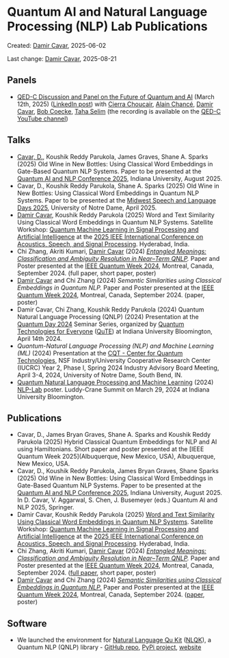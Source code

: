 # Quantum AI and Natural Language Processing (NLP) Lab Publications

Created: [Damir Cavar], 2025-06-02

Last change: [Damir Cavar], 2025-08-21


## Panels

- [QED-C Discussion and Panel on the Future of Quantum and AI](https://sri.zoomgov.com/webinar/register/9717374933023/WN_7AME7O63SZ6EhYan91HoRg#/registration) (March 12th, 2025) ([LinkedIn post](https://www.linkedin.com/posts/qedc_last-call-to-join-us-on-wednesday-march-activity-7304954073571549184-YCZe?utm_source=share&utm_medium=member_desktop&rcm=ACoAAAv4XMUBX2S08vo53W0sGUSFpw814QpqqBs)) with [Cierra Choucair](https://www.linkedin.com/in/cierra-lunde/), [Alain Chancé](https://www.linkedin.com/in/alainchance/), [Damir Cavar](https://damir.cavar.me/), [Bob Coecke](https://www.linkedin.com/in/bob-coecke-9389627/), [Taha Selim](https://www.linkedin.com/in/tiselim/) (the recording is available on the [QED-C YouTube channel](https://youtu.be/5yBo3Jb71so?feature=shared))


## Talks 

- [Cavar, D.](https://damir.cavar.me/), Koushik Reddy Parukola, James Graves, Shane A. Sparks (2025) Old Wine in New Bottles: Using Classical Word Embeddings in Gate-Based Quantum NLP Systems. Paper to be presented at the [Quantum AI and NLP Conference 2025](https://qnlp.ai/), Indiana University, August 2025.
- Cavar, D., Koushik Reddy Parukola, Shane A. Sparks (2025) Old Wine in New Bottles: Using Classical Word Embeddings in Quantum NLP Systems. Paper to be presented at the [Midwest Speech and Language Days 2025](https://nlp.nd.edu/msld25/), University of Notre Dame, April 2025.
- [Damir Cavar], Koushik Reddy Parukola (2025) Word and Text Similarity Using Classical Word Embeddings in Quantum NLP Systems. Satellite Workshop: [Quantum Machine Learning in Signal Processing and Artificial Intelligence](https://sites.google.com/view/qmlicassp2025/home) at the [2025 IEEE International Conference on Acoustics, Speech, and Signal Processing](https://2025.ieeeicassp.org/). Hyderabad, India.
- Chi Zhang, Akriti Kumari, [Damir Cavar] (2024) *[Entangled Meanings: Classification and Ambiguity Resolution in Near–Term QNLP](https://ieeexplore.ieee.org/document/10821233).* Paper and Poster presented at the [IEEE Quantum Week 2024](https://qce.quantum.ieee.org/2024/), Montreal, Canada, September 2024. (full paper, short paper, poster)
- [Damir Cavar] and Chi Zhang (2024) *Semantic Similarities using Classical Embeddings in Quantum NLP.* Paper and Poster presented at the [IEEE Quantum Week 2024](https://qce.quantum.ieee.org/2024/), Montreal, Canada, September 2024. (paper, poster)
- Damir Cavar, Chi Zhang, Koushik Reddy Parukola (2024) Quantum Natural Language Processing (QNLP) (2024) Presentation at the [Quantum Day 2024](/Pubs/QuantumDayIUQuTE2024.png) Seminar Series, organized by [Quantum Technologies for Everyone](https://beinvolved.indiana.edu/organization/qute) ([QuTE](https://beinvolved.indiana.edu/organization/qute)) at Indiana University Bloomington, April 14th 2024.
- *Quantum-Natural Language Processing (NLP) and Machine Learning (ML)* (2024) Presentation at the [CQT - Center for Quantum Technologies](https://www.purdue.edu/cqt/), NSF Industry/University Cooperative Research Center (IUCRC) Year 2, Phase I, Spring 2024 Industry Advisory Board Meeting, April 3-4, 2024, University of Notre Dame, South Bend, IN.
- [Quantum Natural Language Processing and Machine Learning](/Pubs/NLP_Lab_Quantum_Poster_2024.pdf) (2024)  [NLP-Lab] poster. Luddy-Crane Summit on March 29, 2024 at Indiana University Bloomington.


## Publications

- Cavar, D., James Bryan Graves, Shane A. Sparks and Koushik Reddy Parukola (2025) Hybrid Classical Quantum Embeddings for NLP and AI using Hamiltonians. Short paper and poster presented at the [IEEE Quantum Week 2025](Albuquerque, New Mexico, USA), Albuquerque, New Mexico, USA.
- Cavar, D., Koushik Reddy Parukola, James Bryan Graves, Shane Sparks (2025) Old Wine in New Bottles: Using Classical Word Embeddings in Gate-Based Quantum NLP Systems. Paper to be presented at the [Quantum AI and NLP Conference 2025](https://qnlp.ai/), Indiana University, August 2025. In D. Cavar, V. Aggarwal, S. Chen, J. Busemeyer (eds.) Quantum AI and NLP 2025, Springer.
- Damir Cavar, Koushik Reddy Parukola (2025) [Word and Text Similarity Using Classical Word Embeddings in Quantum NLP Systems](https://ieeexplore.ieee.org/document/11010999). Satellite Workshop: [Quantum Machine Learning in Signal Processing and Artificial Intelligence](https://sites.google.com/view/qmlicassp2025/home) at the [2025 IEEE International Conference on Acoustics, Speech, and Signal Processing](https://2025.ieeeicassp.org/). Hyderabad, India.
- Chi Zhang, Akriti Kumari, [Damir Cavar] (2024) *[Entangled Meanings: Classification and Ambiguity Resolution in Near–Term QNLP](https://ieeexplore.ieee.org/document/10821233).* Paper and Poster presented at the [IEEE Quantum Week 2024](https://qce.quantum.ieee.org/2024/), Montreal, Canada, September 2024. ([full paper](https://ieeexplore.ieee.org/document/10821233), short paper, poster)
- [Damir Cavar] and Chi Zhang (2024) *[Semantic Similarities using Classical Embeddings in Quantum NLP.](https://ieeexplore.ieee.org/document/10821048)* Paper and Poster presented at the [IEEE Quantum Week 2024](https://qce.quantum.ieee.org/2024/), Montreal, Canada, September 2024. ([paper](https://ieeexplore.ieee.org/document/10821048), poster)


## Software

- We launched the environment for [Natural Language Qu Kit](https://nlqk.ai/) ([NLQK](https://nlqk.ai/)), a Quantum NLP (QNLP) library - [GitHub repo](https://github.com/dcavar/nlqk), [PyPi project](https://pypi.org/project/nlqk/), [website](https://nlqk.ai/)


[Damir Cavar]: http://damir.cavar.me/ "Damir Cavar"
[Dr. Damir Cavar]: https://luddy.indiana.edu/contact/profile/?Damir_Cavar "Damir Cavar"
[NLP-Lab]: http://nlp-lab.org/ "NLP-Lab"
